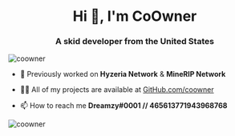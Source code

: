 <h1 align="center">Hi 👋, I'm CoOwner</h1>
<h3 align="center">A skid developer from the United States</h3>

<p align="left"> <img src="https://komarev.com/ghpvc/?username=coowner&label=Profile%20views&color=0e75b6&style=flat" alt="coowner" /> </p>

- 🔭 Previously worked on **Hyzeria Network** & **MineRIP Network**

- 👨‍💻 All of my projects are available at [GitHub.com/coowner](GitHub.com/coowner)

- 📫 How to reach me **Dreamzy#0001 // 465613771943968768**

<p><img align="left" src="https://github-readme-stats.vercel.app/api/top-langs?username=coowner&show_icons=true&locale=en&layout=compact" alt="coowner" /></p>
